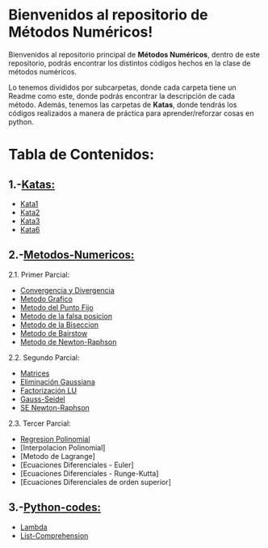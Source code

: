 # Bienvenidos al repositorio de Métodos Numéricos!

Bienvenidos al repositorio principal de **Métodos Numéricos**, dentro de este repositorio, podrás encontrar los distintos códigos hechos en la clase de métodos numéricos.

Lo tenemos divididos por subcarpetas, donde cada carpeta tiene un Readme como este, donde podrás encontrar la descripción de cada método. Además, tenemos las carpetas de **Katas**, donde tendrás los códigos realizados a manera de práctica para aprender/reforzar cosas en python.


# Tabla de Contenidos:
1.-[Katas:](../../tree/master/Katas)
-
- [Kata1](../../tree/master/Katas/Kata1)
- [Kata2](../../tree/master/Katas/Kata2)
- [Kata3](../../tree/master/Katas/Kata5)
- [Kata6](../../tree/master/Katas/Kata6)

2.-[Metodos-Numericos:](../../tree/master/Metodos-Numericos)
-

 2.1. Primer Parcial:
 
- [Convergencia y Divergencia](../../tree/master/Metodos-Numericos/Primer%20Parcial/Convergencia%20y%20Divergencia)
- [Metodo Grafico](../../tree/master/Metodos-Numericos/Primer%20Parcial/Metodo%20Grafico)
- [Metodo del Punto Fijo](../../tree/master/Metodos-Numericos/Primer%20Parcial/Metodo%20del%20punto%20fijo)
- [Metodo de la falsa posicion](../../tree/master/Metodos-Numericos/Primer%20Parcial/Metodo%20de%20la%20falsa%20posicion)
- [Metodo de la Biseccion](../../tree/master/Metodos-Numericos/Primer%20Parcial/Metodo%20de%20la%20Biseccion)
- [Metodo de Bairstow](../../tree/master/Metodos-Numericos/Primer%20Parcial/Metodo%20de%20Bairstow)
- [Metodo de Newton-Raphson](../../tree/master/Metodos-Numericos/Primer%20Parcial/Metodo%20de%20Newton-Raphson)

 
 2.2. Segundo Parcial:
 
 - [Matrices](../../tree/master/Metodos-Numericos/Segundo%20Parcial/Matrices)
 - [Eliminación Gaussiana](../../tree/master/Metodos-Numericos/Segundo%20Parcial/Eliminacion%20Gaussiana)
 - [Factorización LU](../../tree/master/Metodos-Numericos/Segundo%20Parcial/Factorizacion%20LU)
 - [Gauss-Seidel](../../tree/master/Metodos-Numericos/Segundo%20Parcial/Gauss-Seidel)
 - [SE Newton-Raphson](../../tree/master/Metodos-Numericos/Segundo%20Parcial/SE%20Newton-Raphson) 
 
 
 
 2.3. Tercer Parcial:
 
 - [Regresion Polinomial](../../tree/master/Metodos-Numericos/Tercer%20Parcial/)
 - [Interpolacion Polinomial]
 - [Metodo de Lagrange]
 - [Ecuaciones Diferenciales - Euler]
 - [Ecuaciones Diferenciales - Runge-Kutta]
 - [Ecuaciones Diferenciales de orden superior]

3.-[Python-codes:](../../tree/master/python-codes)
-
- [Lambda](../../tree/master/python-codes/lambda)
- [List-Comprehension](../../tree/master/python-codes/List-Comprehension)

